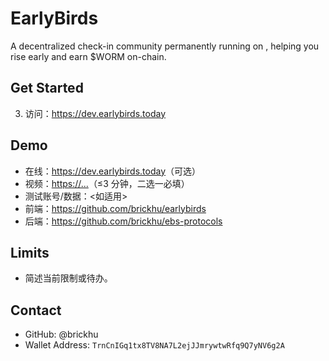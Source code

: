 # EarlyBirds

A decentralized check-in community permanently running on , helping you rise early and earn $WORM on-chain.

## Get Started
3. 访问：https://dev.earlybirds.today

## Demo
- 在线：<https://dev.earlybirds.today>（可选）
- 视频：<https://...>（≤3 分钟，二选一必填）
- 测试账号/数据：<如适用>
- 前端：https://github.com/brickhu/earlybirds
- 后端：https://github.com/brickhu/ebs-protocols

## Limits
- 简述当前限制或待办。

## Contact
- GitHub: @brickhu
- Wallet Address: `TrnCnIGq1tx8TV8NA7L2ejJJmrywtwRfq9Q7yNV6g2A`

